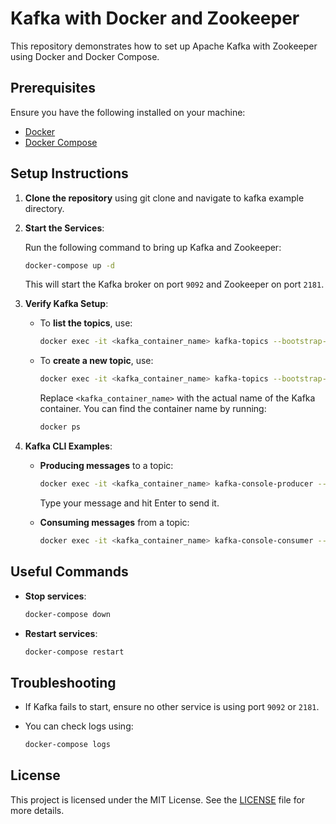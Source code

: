 # Kafka with Docker and Zookeeper

This repository demonstrates how to set up Apache Kafka with Zookeeper using Docker and Docker Compose.

## Prerequisites

Ensure you have the following installed on your machine:
- [Docker](https://www.docker.com/products/docker-desktop)
- [Docker Compose](https://docs.docker.com/compose/install/)

## Setup Instructions

1. **Clone the repository** using git clone and navigate to kafka example directory.

2. **Start the Services**:

    Run the following command to bring up Kafka and Zookeeper:

    ```bash
    docker-compose up -d
    ```

    This will start the Kafka broker on port `9092` and Zookeeper on port `2181`.

3. **Verify Kafka Setup**:

    - To **list the topics**, use:

      ```bash
      docker exec -it <kafka_container_name> kafka-topics --bootstrap-server localhost:9092 --list
      ```

    - To **create a new topic**, use:

      ```bash
      docker exec -it <kafka_container_name> kafka-topics --bootstrap-server localhost:9092 --create --topic test-topic --partitions 1 --replication-factor 1
      ```

      Replace `<kafka_container_name>` with the actual name of the Kafka container. You can find the container name by running:

      ```bash
      docker ps
      ```

4. **Kafka CLI Examples**:

    - **Producing messages** to a topic:

      ```bash
      docker exec -it <kafka_container_name> kafka-console-producer --bootstrap-server localhost:9092 --topic test-topic
      ```

      Type your message and hit Enter to send it.

    - **Consuming messages** from a topic:

      ```bash
      docker exec -it <kafka_container_name> kafka-console-consumer --bootstrap-server localhost:9092 --topic test-topic --from-beginning
      ```

## Useful Commands

- **Stop services**:

    ```bash
    docker-compose down
    ```

- **Restart services**:

    ```bash
    docker-compose restart
    ```

## Troubleshooting

- If Kafka fails to start, ensure no other service is using port `9092` or `2181`.
- You can check logs using:

    ```bash
    docker-compose logs
    ```

## License

This project is licensed under the MIT License. See the [LICENSE](LICENSE) file for more details.
